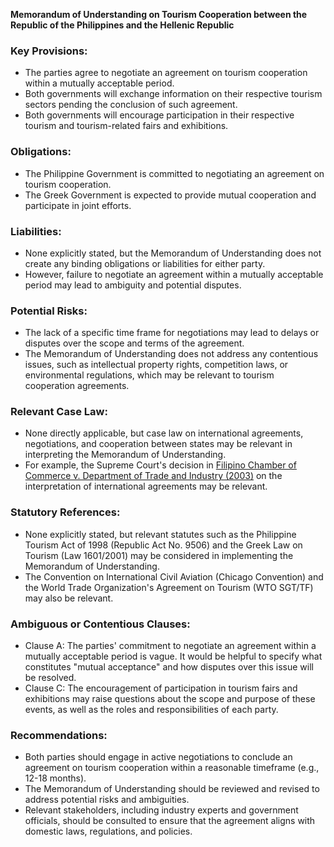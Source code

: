 **Memorandum of Understanding on Tourism Cooperation between the Republic of the Philippines and the Hellenic Republic**

### Key Provisions:

* The parties agree to negotiate an agreement on tourism cooperation within a mutually acceptable period.
* Both governments will exchange information on their respective tourism sectors pending the conclusion of such agreement.
* Both governments will encourage participation in their respective tourism and tourism-related fairs and exhibitions.

### Obligations:

* The Philippine Government is committed to negotiating an agreement on tourism cooperation.
* The Greek Government is expected to provide mutual cooperation and participate in joint efforts.

### Liabilities:

* None explicitly stated, but the Memorandum of Understanding does not create any binding obligations or liabilities for either party.
* However, failure to negotiate an agreement within a mutually acceptable period may lead to ambiguity and potential disputes.

### Potential Risks:

* The lack of a specific time frame for negotiations may lead to delays or disputes over the scope and terms of the agreement.
* The Memorandum of Understanding does not address any contentious issues, such as intellectual property rights, competition laws, or environmental regulations, which may be relevant to tourism cooperation agreements.

### Relevant Case Law:

* None directly applicable, but case law on international agreements, negotiations, and cooperation between states may be relevant in interpreting the Memorandum of Understanding.
* For example, the Supreme Court's decision in [Filipino Chamber of Commerce v. Department of Trade and Industry (2003)](https://scj-online.com.ph/jurisprudence/2003/10435) on the interpretation of international agreements may be relevant.

### Statutory References:

* None explicitly stated, but relevant statutes such as the Philippine Tourism Act of 1998 (Republic Act No. 9506) and the Greek Law on Tourism (Law 1601/2001) may be considered in implementing the Memorandum of Understanding.
* The Convention on International Civil Aviation (Chicago Convention) and the World Trade Organization's Agreement on Tourism (WTO SGT/TF) may also be relevant.

### Ambiguous or Contentious Clauses:

* Clause A: The parties' commitment to negotiate an agreement within a mutually acceptable period is vague. It would be helpful to specify what constitutes "mutual acceptance" and how disputes over this issue will be resolved.
* Clause C: The encouragement of participation in tourism fairs and exhibitions may raise questions about the scope and purpose of these events, as well as the roles and responsibilities of each party.

### Recommendations:

* Both parties should engage in active negotiations to conclude an agreement on tourism cooperation within a reasonable timeframe (e.g., 12-18 months).
* The Memorandum of Understanding should be reviewed and revised to address potential risks and ambiguities.
* Relevant stakeholders, including industry experts and government officials, should be consulted to ensure that the agreement aligns with domestic laws, regulations, and policies.